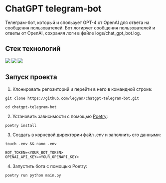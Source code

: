 # ChatGPT telegram-bot

Телеграм-бот, который и спользует GPT-4 от OpenAI для ответа на сообщения пользователей. 
Бот логирует сообщения пользователей и ответы от OpenAI, сохраняя логи в файле logs/chat_gpt_bot.log.

## Стек технологий 

![](https://img.shields.io/badge/Python-3.10-black?style=flat&logo=python) 
![](https://img.shields.io/badge/python_telegram_bot-13.7-black?style=flat&logo=telegram)
![](https://img.shields.io/badge/Openai-0.27.0-black?style=flat&logo=openai)

## Запуск проекта

1. Клонировать репозиторий и перейти в него в командной строке:

```
git clone https://github.com/legyan/chatgpt-telegram-bot.git
```

```
cd chatgpt-telegram-bot
```

2. Установить зависимости с помощью [Poetry](https://python-poetry.org/docs/):

```
poetry install
```

3. Создать в корневой директории файл .env и заполнить его данными:

```
touch .env && nano .env
```

```
BOT_TOKEN=<YOUR_BOT_TOKEN>
OPENAI_API_KEY=<YOUR_OPENAPI_KEY>
```

4. Запустить бота с помощью Poetry:

```
poetry run python main.py
```
